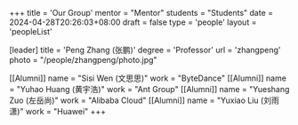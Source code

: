 +++
title = 'Our Group'
mentor = "Mentor"
students = "Students"
date = 2024-04-28T20:26:03+08:00
draft = false
type = 'people'
layout = 'peopleList'

[leader]
  title = 'Peng Zhang (张鹏)'
  degree = 'Professor'
  url = 'zhangpeng'
  photo = "/people/zhangpeng/photo.jpg"

[[Alumni]]
  name = "Sisi Wen (文思思)"
  work = "ByteDance"
[[Alumni]]
  name = "Yuhao Huang (黄宇浩)"
  work = "Ant Group"
[[Alumni]]
  name = "Yueshang Zuo (左岳尚)"
  work = "Alibaba Cloud"
[[Alumni]]
  name = "Yuxiao Liu (刘雨潇)"
  work = "Huawei"
+++

